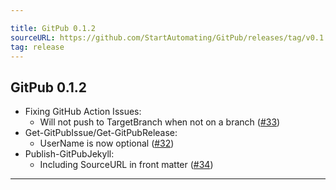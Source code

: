 ```yaml
---

title: GitPub 0.1.2
sourceURL: https://github.com/StartAutomating/GitPub/releases/tag/v0.1.2
tag: release
---
```

## GitPub 0.1.2

* Fixing GitHub Action Issues:
  * Will not push to TargetBranch when not on a branch ([#33](https://github.com/StartAutomating/GitPub/issues/33))
* Get-GitPubIssue/Get-GitPubRelease:
  * UserName is now optional ([#32](https://github.com/StartAutomating/GitPub/issues/32))
* Publish-GitPubJekyll:
  * Including SourceURL in front matter ([#34](https://github.com/StartAutomating/GitPub/issues/34))
---
